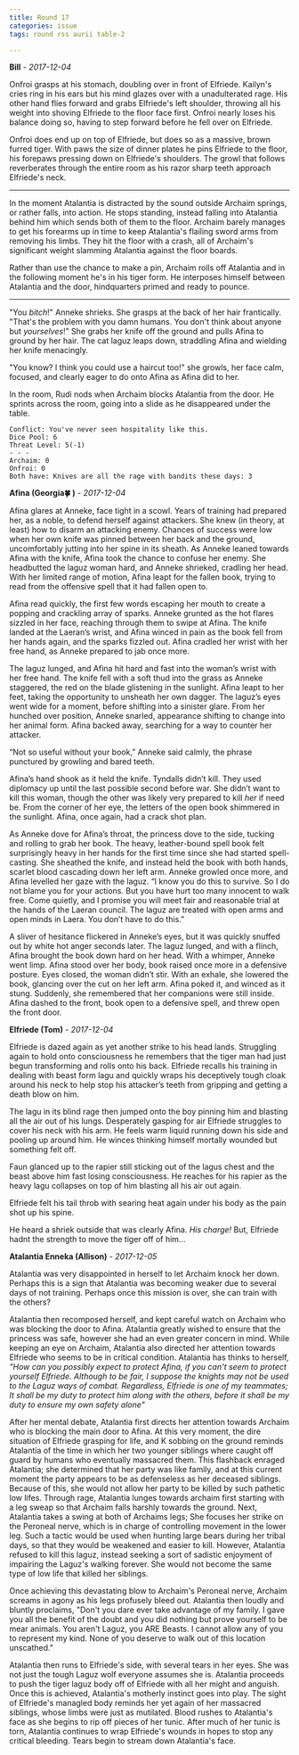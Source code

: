 ```yaml
---
title: Round 17
categories: issue
tags: round rss aurii table-2

---
```


**Bill** - *2017-12-04*

Onfroi grasps at his stomach, doubling over in front of Elfriede. Kailyn's cries ring in his ears but his mind glazes over with a unadulterated rage. His other hand flies forward and grabs Elfriede's left shoulder, throwing all his weight into shoving Elfriede to the floor face first. Onfroi nearly loses his balance doing so, having to step forward before he fell over on Elfriede. 

Onfroi does end up on top of Elfriede, but does so as a massive, brown furred tiger. With paws the size of dinner plates he pins Elfriede to the floor, his forepaws pressing down on Elfriede's shoulders. The growl that follows reverberates through the entire room as his razor sharp teeth approach Elfriede's neck.

- - -

In the moment Atalantia is distracted by the sound outside Archaim springs, or rather falls, into action. He stops standing, instead falling into Atalantia behind him which sends both of them to the floor. Archaim barely manages to get his forearms up in time to keep Atalantia's flailing sword arms from removing his limbs. They hit the floor with a crash, all of Archaim's significant weight slamming Atalantia against the floor boards. 

Rather than use the chance to make a pin, Archaim rolls off Atalantia and in the following moment he's in his tiger form. He interposes himself between Atalantia and the door, hindquarters primed and ready to pounce. 

- - -

"You *bitch*!" Anneke shrieks. She grasps at the back of her hair frantically. "That's the problem with you damn humans. You don't think about anyone but *yourselves*!" She grabs her knife off the ground and pulls Afina to ground by her hair. The cat laguz leaps down, straddling Afina and wielding her knife menacingly.

"You know? I think you could use a haircut too!" she growls, her face calm, focused, and clearly eager to do onto Afina as Afina did to her. 

In the room, Rudi nods when Archaim blocks Atalantia from the door. He sprints across the room, going into a slide as he disappeared under the table.

```
Conflict: You've never seen hospitality like this.
Dice Pool: 6
Threat Level: 5(-1)
- - -
Archaim: 0
Onfroi: 0
Both have: Knives are all the rage with bandits these days: 3
```

**Afina (Georgia🍀 )** - *2017-12-04*

Afina glares at Anneke, face tight in a scowl. Years of training had prepared her, as a noble, to defend herself against attackers. She knew (in theory, at least) how to disarm an attacking enemy. Chances of success were low when her own knife was pinned between her back and the ground, uncomfortably jutting into her spine in its sheath. As Anneke leaned towards Afina with the knife, Afina took the chance to confuse her enemy. She headbutted the laguz woman hard, and Anneke shrieked, cradling her head. With her limited range of motion, Afina leapt for the fallen book, trying to read from the offensive spell that it had fallen open to. 

Afina read quickly, the first few words escaping her mouth to create a popping and crackling array of sparks. Anneke grunted as the hot flares sizzled in her face, reaching through them to swipe at Afina. The knife landed at the Laeran’s wrist, and Afina winced in pain as the book fell from her hands again, and the sparks fizzled out. Afina cradled her wrist with her free hand, as Anneke prepared to jab once more. 

The laguz lunged, and Afina hit hard and fast into the woman’s wrist with her free hand. The knife fell with a soft thud into the grass as Anneke staggered, the red on the blade glistening in the sunlight. Afina leapt to her feet, taking the opportunity to unsheath her own dagger. The laguz’s eyes went wide for a moment, before shifting into a sinister glare. From her hunched over position, Anneke snarled, appearance shifting to change into her animal form. Afina backed away, searching for a way to counter her attacker.

“Not so useful without your book,” Anneke said calmly, the phrase punctured by growling and bared teeth. 

Afina’s hand shook as it held the knife. Tyndalls didn’t kill. They used diplomacy up until the last possible second before war. She didn’t want to kill this woman, though the other was likely very prepared to kill _her_ if need be. From the corner of her eye, the letters of the open book shimmered in the sunlight. Afina, once again, had a crack shot plan.

As Anneke dove for Afina’s throat, the princess dove to the side, tucking and rolling to grab her book. The heavy, leather-bound spell book felt surprisingly heavy in her hands for the first time since she had started spell-casting. She sheathed the knife, and instead held the book with both hands, scarlet blood cascading down her left arm. Anneke growled once more, and Afina levelled her gaze with the laguz. “I know you do this to survive. So I do not blame you for your actions. But you have hurt too many innocent to walk free. Come quietly, and I promise you will meet fair and reasonable trial at the hands of the Laeran council. The laguz are treated with open arms and open minds in Laera. You don’t have to do this.” 

A sliver of hesitance flickered in Anneke’s eyes, but it was quickly snuffed out by white hot anger seconds later. The laguz lunged, and with a flinch, Afina brought the book down hard on her head. With a whimper, Anneke went limp. Afina stood over her body, book raised once more in a defensive posture. Eyes closed, the woman didn’t stir. With an exhale, she lowered the book, glancing over the cut on her left arm. Afina poked it, and winced as it stung. 
Suddenly, she remembered that her companions were still inside. Afina dashed to the front, book open to a defensive spell, and threw open the front door.

**Elfriede (Tom)** - *2017-12-04*

Elfriede is dazed again as yet another strike to his head lands. Struggling again to hold onto consciousness he remembers that the tiger man had just begun transforming and rolls onto his back. Elfriede recalls his training in dealing with beast form lagu and quickly wraps his deceptively tough cloak around his neck to help stop his attacker’s teeth from gripping and getting a death blow on him.

The lagu in its blind rage then jumped onto the boy pinning him and blasting all the air out of his lungs. Desperately gasping for air Elfriede struggles to cover his neck with his arm. He feels warm liquid running down his side and pooling up around him. He winces thinking himself mortally wounded but something felt off. 

Faun glanced up to the rapier still sticking out of the lagus chest and the beast above him fast losing consciousness. He reaches for his rapier as the heavy lagu collapses on top of him blasting all his air out again. 

Elfriede felt his tail throb with searing heat again under his body as the pain shot up his spine. 

He heard a shriek outside that was clearly Afina. *His charge!*
But, Elfriede hadnt the strength to move the tiger off of him...

**Atalantia Enneka (Allison)** - *2017-12-05*

Atalantia was very disappointed in herself to let Archaim knock her down. Perhaps this is a sign that Atalantia was becoming weaker due to several days of not training. Perhaps once this mission is over, she can train with the others? 

Atalantia then recomposed herself, and kept careful watch on Archaim who was blocking the door to Afina. Atalantia greatly wished to ensure that the princess was safe, however she had an even greater concern in mind.  While keeping an eye on Archaim, Atalantia also directed her attention towards Elfriede who seems to be in critical condition. 
Atalantia has thinks to herself, *"How can you possibly expect to protect Afina, if you can't seem to protect yourself Elfriede. Although to be fair, I suppose the knights may not be used to the Laguz ways of combat. Regardless, Elfriede is one of my teammates; It shall be my duty to protect him along with the others, before it shall be my duty to ensure my own safety alone"*

After her mental debate, Atalantia first directs her attention towards Archaim who is blocking the main door to Afina. At this very moment,  the dire situation of Elfriede grasping for life, and K sobbing on the ground reminds Atalantia of the time in which her two younger siblings where caught off guard by humans who eventually massacred them. 
This flashback enraged Atalantia; she determined that her party was like family, and at this current moment the party appears to be as defenseless as her deceased siblings. Because of this, she would not allow her party to be killed by such pathetic low lifes. 
Through rage, Atalantia lunges towards archaim first starting with a leg sweap so that Archaim falls harshly towards the ground. Next, Atalantia  takes a swing at both of Archaims legs; She focuses her strike on the Peroneal nerve, which is in charge of controlling movement in the lower leg. Such a tactic would be used when hunting large bears during her tribal days, so that they would be weakened and easier to kill.
However, Atalantia refused to kill this laguz, instead seeking a sort of sadistic enjoyment of impairing the Laguz's walking forever. She would not become the same type of low life that killed her siblings.

Once achieving this devastating blow to Archaim's Peroneal nerve, Archaim screams in agony as his legs profusely bleed out.
Atalantia then loudly and bluntly proclaims, "Don't you dare ever take advantage of my family. I gave you all the benefit of the doubt and you did nothing but prove yourself to be mear animals. You aren't Laguz, you ARE Beasts. I cannot allow any of you to represent my kind. None of you deserve to walk out of this location unscathed."

Atalantia then runs to Elfriede's side, with several tears in her eyes. She was not just the tough Laguz wolf everyone assumes she is. 
Atalantia proceeds to push the tiger laguz body off of Elfriede with all her might and anguish. Once this is achieved, Atalantia's motherly instinct goes into play. The sight of Elfriede's managled body reminds her yet again of her massacred siblings, whose limbs were just as mutilated. Blood rushes to Atalantia's face as she begins to rip off pieces of her tunic. After much of her tunic is torn, Atalantia continues to wrap Elfriede's wounds in hopes to stop any critical bleeding. Tears begin to stream down Atalantia's face.



<!-- re.findall('a.*?(?=a|$)', t+'x') -->